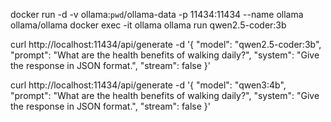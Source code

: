 docker run -d -v ollama:`pwd`/ollama-data -p 11434:11434 --name ollama ollama/ollama
docker exec -it ollama ollama run qwen2.5-coder:3b

curl http://localhost:11434/api/generate -d '{
  "model": "qwen2.5-coder:3b",
  "prompt": "What are the health benefits of walking daily?",
  "system": "Give the response in JSON format.",
  "stream": false
}'

curl http://localhost:11434/api/generate -d '{
  "model": "qwen3:4b",
  "prompt": "What are the health benefits of walking daily?",
  "system": "Give the response in JSON format.",
  "stream": false
}'

